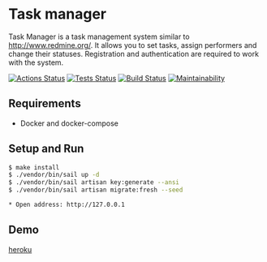 # Task manager

Task Manager is a task management system similar to http://www.redmine.org/. It allows you to set tasks, assign performers and change their statuses. Registration and authentication are required to work with the system.

[![Actions Status](https://github.com/taponomarev/php-project-lvl4/workflows/hexlet-check/badge.svg)](https://github.com/taponomarev/php-project-lvl4/actions)
[![Tests Status](https://github.com/taponomarev/php-project-lvl4/workflows/Tests/badge.svg)](https://github.com/taponomarev/php-project-lvl4/actions)
[![Build Status](https://github.com/taponomarev/php-project-lvl4/workflows/Build/badge.svg)](https://github.com/taponomarev/php-project-lvl4/actions)
[![Maintainability](https://api.codeclimate.com/v1/badges/f3eb6ec6a70fe35f3d21/maintainability)](https://codeclimate.com/github/taponomarev/php-project-lvl4/maintainability)

## Requirements

* Docker and docker-compose

## Setup and Run

```sh
$ make install
$ ./vendor/bin/sail up -d
$ ./vendor/bin/sail artisan key:generate --ansi
$ ./vendor/bin/sail artisan migrate:fresh --seed

* Open address: http://127.0.0.1
```

## Demo

[heroku](https://ancient-spire-20616.herokuapp.com)
